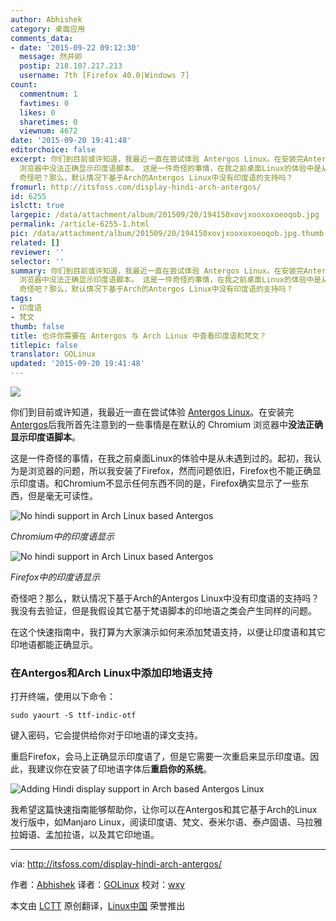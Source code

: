 ```yaml
---
author: Abhishek
category: 桌面应用
comments_data:
- date: '2015-09-22 09:12:30'
  message: 然并卵
  postip: 218.107.217.213
  username: 7th [Firefox 40.0|Windows 7]
count:
  commentnum: 1
  favtimes: 0
  likes: 0
  sharetimes: 0
  viewnum: 4672
date: '2015-09-20 19:41:48'
editorchoice: false
excerpt: 你们到目前或许知道，我最近一直在尝试体验 Antergos Linux。在安装完Antergos后我所首先注意到的一些事情是在默认的 Chromium
  浏览器中没法正确显示印度语脚本。 这是一件奇怪的事情，在我之前桌面Linux的体验中是从未遇到过的。起初，我认为是浏览器的问题，所以我安装了Firefox，然而问题依旧，Firefox也不能正确显示印度语。和Chromium不显示任何东西不同的是，Firefox确实显示了一些东西，但是毫无可读性。  Chromium中的印度语显示  Firefox中的印度语显示
  奇怪吧？那么，默认情况下基于Arch的Antergos Linux中没有印度语的支持吗？
fromurl: http://itsfoss.com/display-hindi-arch-antergos/
id: 6255
islctt: true
largepic: /data/attachment/album/201509/20/194150xovjxooxoxoeoqob.jpg
permalink: /article-6255-1.html
pic: /data/attachment/album/201509/20/194150xovjxooxoxoeoqob.jpg.thumb.jpg
related: []
reviewer: ''
selector: ''
summary: 你们到目前或许知道，我最近一直在尝试体验 Antergos Linux。在安装完Antergos后我所首先注意到的一些事情是在默认的 Chromium
  浏览器中没法正确显示印度语脚本。 这是一件奇怪的事情，在我之前桌面Linux的体验中是从未遇到过的。起初，我认为是浏览器的问题，所以我安装了Firefox，然而问题依旧，Firefox也不能正确显示印度语。和Chromium不显示任何东西不同的是，Firefox确实显示了一些东西，但是毫无可读性。  Chromium中的印度语显示  Firefox中的印度语显示
  奇怪吧？那么，默认情况下基于Arch的Antergos Linux中没有印度语的支持吗？
tags:
- 印度语
- 梵文
thumb: false
title: 也许你需要在 Antergos 与 Arch Linux 中查看印度语和梵文？
titlepic: false
translator: GOLinux
updated: '2015-09-20 19:41:48'
---
```


![](/data/attachment/album/201509/20/194150xovjxooxoxoeoqob.jpg)


你们到目前或许知道，我最近一直在尝试体验 [Antergos Linux](http://antergos.com/)。在安装完[Antergos](http://itsfoss.com/tag/antergos/)后我所首先注意到的一些事情是在默认的 Chromium 浏览器中**没法正确显示印度语脚本**。


这是一件奇怪的事情，在我之前桌面Linux的体验中是从未遇到过的。起初，我认为是浏览器的问题，所以我安装了Firefox，然而问题依旧，Firefox也不能正确显示印度语。和Chromium不显示任何东西不同的是，Firefox确实显示了一些东西，但是毫无可读性。


![No hindi support in Arch Linux based Antergos](/data/attachment/album/201509/20/194150sff3owb6ob9yf3e7.jpg)


*Chromium中的印度语显示*


![No hindi support in Arch Linux based Antergos](/data/attachment/album/201509/20/194152jrdz1cju1jqzdcpw.jpg)


*Firefox中的印度语显示*


奇怪吧？那么，默认情况下基于Arch的Antergos Linux中没有印度语的支持吗？我没有去验证，但是我假设其它基于梵语脚本的印地语之类会产生同样的问题。


在这个快速指南中，我打算为大家演示如何来添加梵语支持，以便让印度语和其它印地语都能正确显示。


### 在Antergos和Arch Linux中添加印地语支持


打开终端，使用以下命令：



```
sudo yaourt -S ttf-indic-otf

```

键入密码，它会提供给你对于印地语的译文支持。


重启Firefox，会马上正确显示印度语了，但是它需要一次重启来显示印度语。因此，我建议你在安装了印地语字体后**重启你的系统**。


![Adding Hindi display support in Arch based Antergos Linux](/data/attachment/album/201509/20/194154okov6m03wdxxk31x.jpg)


我希望这篇快速指南能够帮助你，让你可以在Antergos和其它基于Arch的Linux发行版中，如Manjaro Linux，阅读印度语、梵文、泰米尔语、泰卢固语、马拉雅拉姆语、孟加拉语，以及其它印地语。




---


via: <http://itsfoss.com/display-hindi-arch-antergos/>


作者：[Abhishek](http://itsfoss.com/author/abhishek/) 译者：[GOLinux](https://github.com/GOLinux) 校对：[wxy](https://github.com/wxy)


本文由 [LCTT](https://github.com/LCTT/TranslateProject) 原创翻译，[Linux中国](https://linux.cn/) 荣誉推出